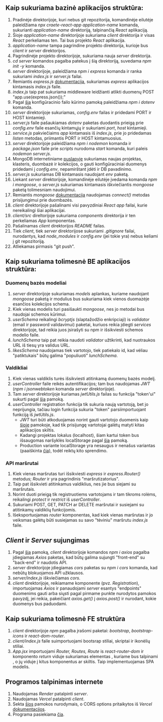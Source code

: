 ## Kaip sukuriama bazinė aplikacijos struktūra:

1. Pradinėje direktorijoje, kuri nebus git repozitorija, komandinėje eilutėje paleidžiama _npx craete-react-app application-name_ komanda, sukurianti _application-name_ direktoriją, talpinančią _React_ aplikaciją.
1. Šioje _application-name_ direktorijoje sukuriama _client_ direktorija ir visas _React_ perkeliamas ten. Tai bus projekto _React_ aplikacija.
1. _application-name_ tampa pagrindine projekto direktorija, kurioje bus _client_ ir _server_ direktorijos.
1. Pagrindinėje projekto direktorijoje, sukuriama nauja _server_ direktorija.
1. _cd server_ komandos pagalba patekus į šią direktoriją, suvedama _npm init -y_ komanda.
1. _server_ direktorijoje, paleidžiama _npm i express_ komanda ir ranka sukuriami _index.js_ ir _server.js_ failai.
1. Remiantis _express.js_ [dokumentacija](https://expressjs.com/en/5x/api.html), sukuriamas _express_ aplikacijos kintamasis _index.js_ faile.
1. _index.js_ taip pat sukuriama middleware leidžianti atlikti duomenų POST "app.use(express.json());"
1. Pagal [šią](https://medium.com/@akhilanand.ak01/simplify-your-node-js-configuration-with-dotenv-env-ee371ad6bf9a) konfigūracinio failo kūrimo pamoką paleidžiama _npm i dotenv_ komanda.
1. _server_ direktorijoje sukuriamas, _config.env_ failas ir pridedami PORT ir HOST kintamieji.
1. _server.js_ faile pašaukiamas _dotenv_ paketas duodantis prieigą prie _config.env_ faile esančių kintamųjų ir sukuriami _port_, _host_ kintamieji.
1. _service.js_ pakviečiaims _app_ kintamasis iš _index.js_, prie jo pridedamas _listen_ metodas, priimantis PORT ir HOST kintamuosius.
1. _server_ direktorijoje paleidžiama _npm i nodemon_ komanda ir _package.json_ faile prie _scripts_ nurodoma _start_ komanda, kuri paleis _nodemon server.js_.
1. MongoDB internetiniame [puslapyje](https://www.mongodb.com/) sukuriamas naujas projektas, klasteris, duombazė ir kolekcijos, o gauti konfigūraciniai duomenys pridedami į _config.env_, nepamirštant įdėti ir DB pavadinimo.
1. _server.js_ sukuriamas DB kintamasis naudojant _env_ paketą.
1. Liekant _server_ direktorijoje, komandinėje eilutėje įvedama komanda _npm i mongoose_, o _server.js_ sukuriamas kintamasis iškviečiantis _mongoose_ paketą tolimesniam naudojimui.
1. Remiantis _mongoose_ [dokumentacija](https://mongoosejs.com/docs/connections.html) naudojamas _connect()_ metodas prisijungimui prie duombazės.
1. _client_ direktorijoje pašalinami visi pavyzdiniai _React app_ failai, kurie nereikalingi šiai aplikacijai.
1. _client/src_ direltorijoje sukuriama _components_ direktorija ir ten perkeliamas _App_ komponentas.
1. Pašalinamas _client_ direktorijos _README_ failas.
1. Tiek _client_, tiek _server_ direktorijose sukuriami _.gitignore_ failai, nurodantys, kad _node_modules_ ir _config.env_ (jei tokie yra) nebus keliami į git repozitoriją.
1. Atliekamas pirmasis "git push".

## Kaip sukuriama tolimesnė BE aplikacijos struktūra:

### Duomenų bazės modeliai

1. _server_ direktorijoje sukuriamas _models_ aplankas, kuriame naudojant _mongoose_ paketą ir modulius bus sukuriama kiek vienos duomazėje esančios kolekcijos schema.
1. Kiek vienas modelis turi pasišaukti _mongoose_, nes jo metodai bus naudojai schemos kūrimui.
1. _userSchema_ reikalingi _bcryptjs_ (slaptažodžio enkripciaji) is _validator_ (email ir password validavimui) paketai, kuriuos reikia įdiegti _services_ direktorijoje, tad reikia juos įsirašyti su npm ir išsikviesti schemos modelio faile.
1. _lunchSchema_ taip pat reikia naudoti _validator_ užtikrinti, kad nuotraukos URL iš tiesų yra validus URL.
1. _likesSchema_ naudojamas tiek vartotojo, tiek patiekalo id, kad vėliau "patiktukais" būtų galima "populiuoti" _lunchSchema_.

### Valdikliai

1. Kiek vienas valdiklis turės išsikviesti atitinkamą duomenų bazės modelį.
1. _userController_ faile reikės autentifikacijos; tam bus naudojamas _JWT_ (_npm i jsonwebtoken_ komanda _server_ direktorijoje).
1. Tam _server_ direktorijoje kuriamas _jwtUtils.js_ failas su funkcija "token'ui" sukurti pagal [šią](https://www.freecodecamp.org/news/how-to-secure-your-mern-stack-application/) pamoką.
1. _userController_ registration funkcija tik sukuria naują vartotoją, bet jo neprijungia, tačiau login funkcija sukuria "token" parsiimportuojant funkciją iš _jwtUtils.js_.
   - _JWT_ turi būti atkoduojamas norint gauti vartotojo duomenis kaip [šioje](https://medium.com/@vkcivil62p/basics-of-jwt-and-how-to-decode-jwt-tokens-in-node-97c2975266e9) pamokoje, kad tik prisijungę vartotojai galėtų matyti kitas aplikacijos skiltis.
   - Kadangi projektas lokalus (localhost), šiam kartui token bus išsaugomas naršyklės localStorage pagal [šią](https://medium.com/@giwon.yi339/how-to-store-jwt-token-in-local-storage-for-react-b0957686b75c) pamoką.
   - Production variante localStorage yra nesaugus ir nenašus variantas (paaiškinta [čia](https://medium.com/kanlanc/heres-why-storing-jwt-in-local-storage-is-a-great-mistake-df01dad90f9e)), todėl reiktų kito sprendimo.

### API maršrutai

1. Kiek vienas maršrutas turi išsikviesti _express_ ir _express.Router()_ metodus; _Router_ ir yra pagrindinis "maršrutizatorius".
1. Taip pat išsikvieti atitinkamus valdiklius, nes jie bus siejami su maršrutais.
1. Norint duoti prieigą tik registruotiems vartotojams ir tam tikroms rolėms, reikalingi _protect_ ir _restrict_ iš _userController_.
1. Sukuriami POST, GET, PATCH ar DELETE maršrutai ir susiejami su atitinkamų valdiklių funkcijomis.
1. Išeksportuojamas _router_ komponentas, kad kiek vienas maršrutas ir jo veiksmas galėtų būti susiejamas su savo "tėviniu" maršrutu _index.js_ faile.

## _Client_ ir _Server_ sujungimas

1. Pagal [šią](https://dev.to/techcheck/creating-a-react-node-and-express-app-1ieg) pamoką, _client_ direktorijoje komandos _npm i axios_ pagalba įdiegiamas _Axios_ paketas, kad būtų galima sujungti "front-end" su "back-end" ir naudotis API.
1. _server_ direktorijoje įdiegiamas _cors_ paketas su _npm i cors_ komanda, kad nebūtų blokuojamos API užklausos.
1. _server/index.js_ iškviečiamas _cors_.
1. _client_ direktorijoje, reikiamame komponente (pvz. _Registration_), importuojamas _Axios_ ir panaudojami _server_ esantys "endpoints" duomenims gauti arba siųsti pagal pirmame punkte nurodytos pamokos pavyzdį, jei reikia, pakeičiant _axios.get()_ į _axios.post()_ ir nurodant, kokie duomenys bus paduodami.

## Kaip sukuriama tolimesnė FE struktūra

1. _client_ direktorijoje _npm_ pagalba įrašomi paketai: _bootstrap_, _bootstrap-icons_ ir _react-dom-router_.
2. _client/index.js_ faile suimportuojami bootsrap stiliai, skriptai ir ikonėlių stiliai.
3. _App.jsx_ importuojami _Router, Routes, Route_ is _react-router-dom_ ir komponento _return_ viduje sukuriamas elementas <Router>, kuriame bus talpinami <Routes>, o jų viduje <Route> į kitus komponentus ar skiltis. Taip implementuojamas SPA modelis.

## Programos talpinimas internete
1. Naudojamas _Render_ patalpinti _server_.
2. Naudojamas _Vercel_ patalpinti _client_.
3. Sekta [šios](https://medium.com/@yashpatel54257/how-to-deploy-a-mern-app-on-vercel-635683167e30) pamokos nurodymais, o CORS options pritaikytos iš _Vercel_ [dokumentacijos](https://vercel.com/guides/how-to-enable-cors#enabling-cors-using-vercel.json).
4. Programa pasiekiama [čia](https://kontrastu-virtuve.vercel.app/).
